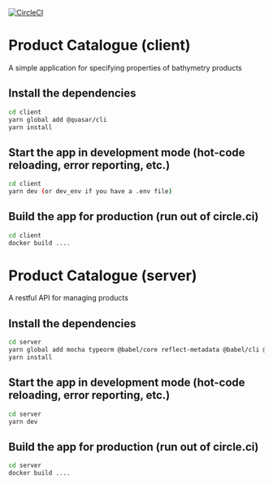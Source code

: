 [![CircleCI](https://circleci.com/gh/ausseabed/product-catalogue.svg?style=svg&circle-token=9fb3c78b6bc5f310b4b684bafe74f92b4138b2ea)](https://circleci.com/gh/ausseabed/product-catalogue)


# Product Catalogue (client)

A simple application for specifying properties of bathymetry products

## Install the dependencies
```bash
cd client
yarn global add @quasar/cli
yarn install
```

## Start the app in development mode (hot-code reloading, error reporting, etc.)
```bash
cd client
yarn dev (or dev_env if you have a .env file)
```

## Build the app for production (run out of circle.ci)
```bash
cd client
docker build ....
```

# Product Catalogue (server)

A restful API for managing products

## Install the dependencies
```bash
cd server
yarn global add mocha typeorm @babel/core reflect-metadata @babel/cli @babel/register pg
yarn install
```

## Start the app in development mode (hot-code reloading, error reporting, etc.)
```bash
cd server
yarn dev 
```

## Build the app for production (run out of circle.ci)
```bash
cd server
docker build ....
```
